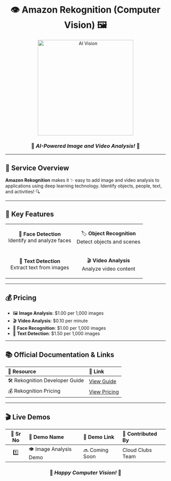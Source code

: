 <div align="center">

# 👁️ Amazon Rekognition (Computer Vision) 🖼️

<img src="https://media.giphy.com/media/3oKIPEqDGUULpEU0aQ/giphy.gif" width="300" alt="AI Vision">

### 🌟 *AI-Powered Image and Video Analysis!* 🌟

</div>

---

## 📖 Service Overview

**Amazon Rekognition** makes it ✨ easy to add image and video analysis to applications using deep learning technology. Identify objects, people, text, and activities! 🔍

---

## 🎯 Key Features

<table>
<tr>
<td align="center" width="50%">

👤 **Face Detection**<br/>
Identify and analyze faces

</td>
<td align="center" width="50%">

🏷️ **Object Recognition**<br/>
Detect objects and scenes

</td>
</tr>
<tr>
<td align="center" width="50%">

📝 **Text Detection**<br/>
Extract text from images

</td>
<td align="center" width="50%">

🎬 **Video Analysis**<br/>
Analyze video content

</td>
</tr>
</table>

---

## 💰 Pricing

- 🖼️ **Image Analysis**: $1.00 per 1,000 images
- 🎬 **Video Analysis**: $0.10 per minute
- 👤 **Face Recognition**: $1.00 per 1,000 images
- 📝 **Text Detection**: $1.50 per 1,000 images

---

## 📚 Official Documentation & Links

| 📖 **Resource** | 🔗 **Link** |
|:---|:---|
| 🛠️ Rekognition Developer Guide | [View Guide](https://docs.aws.amazon.com/rekognition/) |
| 💰 Rekognition Pricing | [View Pricing](https://aws.amazon.com/rekognition/pricing/) |

---

## 🎬 Live Demos

| 🔢 **Sr No** | 🎯 **Demo Name** | 🔗 **Demo Link** | 👥 **Contributed By** |
|:---:|:---|:---|:---|
| 1️⃣ | 👁️ Image Analysis Demo | 🔜 Coming Soon | Cloud Clubs Team |

<div align="center">

### 🌟 *Happy Computer Vision!* 🌟

</div>